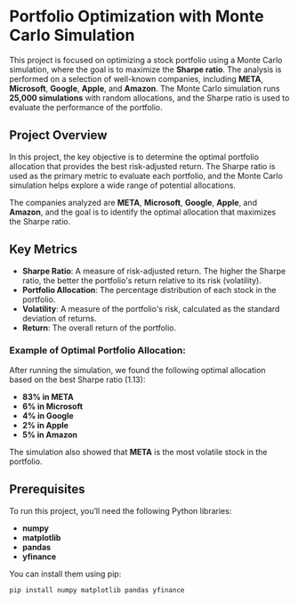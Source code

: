 # Portfolio Optimization with Monte Carlo Simulation

This project is focused on optimizing a stock portfolio using a Monte Carlo simulation, where the goal is to maximize the **Sharpe ratio**. The analysis is performed on a selection of well-known companies, including **META**, **Microsoft**, **Google**, **Apple**, and **Amazon**. The Monte Carlo simulation runs **25,000 simulations** with random allocations, and the Sharpe ratio is used to evaluate the performance of the portfolio.

## Project Overview

In this project, the key objective is to determine the optimal portfolio allocation that provides the best risk-adjusted return. The Sharpe ratio is used as the primary metric to evaluate each portfolio, and the Monte Carlo simulation helps explore a wide range of potential allocations.
  
The companies analyzed are **META**, **Microsoft**, **Google**, **Apple**, and **Amazon**, and the goal is to identify the optimal allocation that maximizes the Sharpe ratio.

## Key Metrics

- **Sharpe Ratio**: A measure of risk-adjusted return. The higher the Sharpe ratio, the better the portfolio's return relative to its risk (volatility).
- **Portfolio Allocation**: The percentage distribution of each stock in the portfolio.
- **Volatility**: A measure of the portfolio's risk, calculated as the standard deviation of returns.
- **Return**: The overall return of the portfolio.

### Example of Optimal Portfolio Allocation:
After running the simulation, we found the following optimal allocation based on the best Sharpe ratio (1.13):
- **83% in META**
- **6% in Microsoft**
- **4% in Google**
- **2% in Apple**
- **5% in Amazon**

The simulation also showed that **META** is the most volatile stock in the portfolio.

## Prerequisites

To run this project, you’ll need the following Python libraries:
- **numpy**
- **matplotlib**
- **pandas**
- **yfinance**

You can install them using pip:

```bash
pip install numpy matplotlib pandas yfinance
